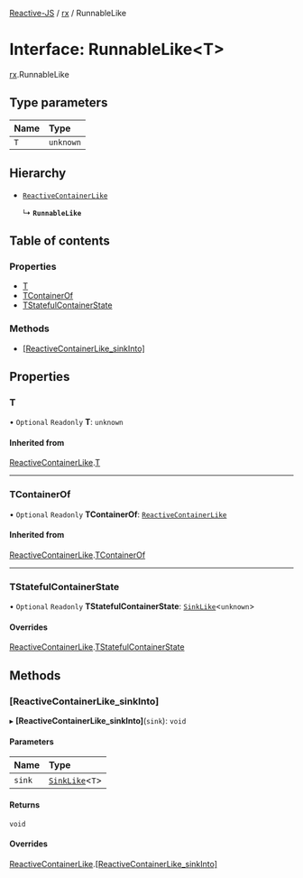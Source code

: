 [Reactive-JS](../README.md) / [rx](../modules/rx.md) / RunnableLike

# Interface: RunnableLike<T\>

[rx](../modules/rx.md).RunnableLike

## Type parameters

| Name | Type |
| :------ | :------ |
| `T` | `unknown` |

## Hierarchy

- [`ReactiveContainerLike`](rx.ReactiveContainerLike.md)

  ↳ **`RunnableLike`**

## Table of contents

### Properties

- [T](rx.RunnableLike.md#t)
- [TContainerOf](rx.RunnableLike.md#tcontainerof)
- [TStatefulContainerState](rx.RunnableLike.md#tstatefulcontainerstate)

### Methods

- [[ReactiveContainerLike\_sinkInto]](rx.RunnableLike.md#[reactivecontainerlike_sinkinto])

## Properties

### T

• `Optional` `Readonly` **T**: `unknown`

#### Inherited from

[ReactiveContainerLike](rx.ReactiveContainerLike.md).[T](rx.ReactiveContainerLike.md#t)

___

### TContainerOf

• `Optional` `Readonly` **TContainerOf**: [`ReactiveContainerLike`](rx.ReactiveContainerLike.md)

#### Inherited from

[ReactiveContainerLike](rx.ReactiveContainerLike.md).[TContainerOf](rx.ReactiveContainerLike.md#tcontainerof)

___

### TStatefulContainerState

• `Optional` `Readonly` **TStatefulContainerState**: [`SinkLike`](util.SinkLike.md)<`unknown`\>

#### Overrides

[ReactiveContainerLike](rx.ReactiveContainerLike.md).[TStatefulContainerState](rx.ReactiveContainerLike.md#tstatefulcontainerstate)

## Methods

### [ReactiveContainerLike\_sinkInto]

▸ **[ReactiveContainerLike_sinkInto]**(`sink`): `void`

#### Parameters

| Name | Type |
| :------ | :------ |
| `sink` | [`SinkLike`](util.SinkLike.md)<`T`\> |

#### Returns

`void`

#### Overrides

[ReactiveContainerLike](rx.ReactiveContainerLike.md).[[ReactiveContainerLike_sinkInto]](rx.ReactiveContainerLike.md#[reactivecontainerlike_sinkinto])
